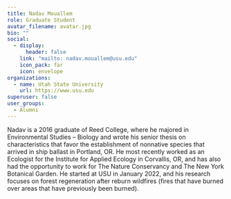 ```yaml
---
title: Nadav Mouallem
role: Graduate Student
avatar_filename: avatar.jpg
bio: ""
social:
  - display:
      header: false
    link: "mailto: nadav.mouallem@usu.edu"
    icon_pack: far
    icon: envelope
organizations:
  - name: Utah State University
    url: https://www.usu.edu
superuser: false
user_groups:
  - Alumni
---
```

<!--StartFragment-->

Nadav is a 2016 graduate of Reed College, where he majored in Environmental Studies – Biology and wrote his senior thesis on characteristics that favor the establishment of nonnative species that arrived in ship ballast in Portland, OR. He most recently worked as an Ecologist for the Institute for Applied Ecology in Corvallis, OR, and has also had the opportunity to work for The Nature Conservancy and The New York Botanical Garden. He started at USU in January 2022, and his research focuses on forest regeneration after reburn wildfires (fires that have burned over areas that have previously been burned).

<!--EndFragment-->
